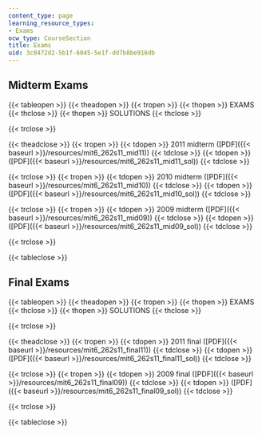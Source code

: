 ```yaml
---
content_type: page
learning_resource_types:
- Exams
ocw_type: CourseSection
title: Exams
uid: 3c0472d2-5b1f-6045-5e1f-dd7b8be916db
---
```


Midterm Exams
-------------

{{< tableopen >}}
{{< theadopen >}}
{{< tropen >}}
{{< thopen >}}
EXAMS
{{< thclose >}}
{{< thopen >}}
SOLUTIONS
{{< thclose >}}

{{< trclose >}}

{{< theadclose >}}
{{< tropen >}}
{{< tdopen >}}
2011 midterm ([PDF]({{< baseurl >}}/resources/mit6_262s11_mid11))
{{< tdclose >}}
{{< tdopen >}}
([PDF]({{< baseurl >}}/resources/mit6_262s11_mid11_sol))
{{< tdclose >}}

{{< trclose >}}
{{< tropen >}}
{{< tdopen >}}
2010 midterm ([PDF]({{< baseurl >}}/resources/mit6_262s11_mid10))
{{< tdclose >}}
{{< tdopen >}}
([PDF]({{< baseurl >}}/resources/mit6_262s11_mid10_sol))
{{< tdclose >}}

{{< trclose >}}
{{< tropen >}}
{{< tdopen >}}
2009 midterm ([PDF]({{< baseurl >}}/resources/mit6_262s11_mid09))
{{< tdclose >}}
{{< tdopen >}}
([PDF]({{< baseurl >}}/resources/mit6_262s11_mid09_sol))
{{< tdclose >}}

{{< trclose >}}

{{< tableclose >}}

Final Exams
-----------

{{< tableopen >}}
{{< theadopen >}}
{{< tropen >}}
{{< thopen >}}
EXAMS
{{< thclose >}}
{{< thopen >}}
SOLUTIONS
{{< thclose >}}

{{< trclose >}}

{{< theadclose >}}
{{< tropen >}}
{{< tdopen >}}
2011 final ([PDF]({{< baseurl >}}/resources/mit6_262s11_final11))
{{< tdclose >}}
{{< tdopen >}}
([PDF]({{< baseurl >}}/resources/mit6_262s11_final11_sol))
{{< tdclose >}}

{{< trclose >}}
{{< tropen >}}
{{< tdopen >}}
2009 final ([PDF]({{< baseurl >}}/resources/mit6_262s11_final09))
{{< tdclose >}}
{{< tdopen >}}
([PDF]({{< baseurl >}}/resources/mit6_262s11_final09_sol))
{{< tdclose >}}

{{< trclose >}}

{{< tableclose >}}